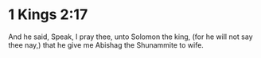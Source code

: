 # 1 Kings 2:17

And he said, Speak, I pray thee, unto Solomon the king, (for he will not say thee nay,) that he give me Abishag the Shunammite to wife.